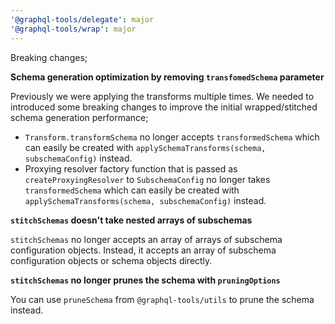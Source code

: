 ```yaml
---
'@graphql-tools/delegate': major
'@graphql-tools/wrap': major
---
```


Breaking changes;

**Schema generation optimization by removing `transfomedSchema` parameter**

Previously we were applying the transforms multiple times. We needed to introduced some breaking changes to improve the initial wrapped/stitched schema generation performance;

- `Transform.transformSchema` no longer accepts `transformedSchema` which can easily be created with `applySchemaTransforms(schema, subschemaConfig)` instead.
- Proxying resolver factory function that is passed as `createProxyingResolver` to `SubschemaConfig` no longer takes `transformedSchema` which can easily be created with `applySchemaTransforms(schema, subschemaConfig)` instead.

**`stitchSchemas` doesn't take nested arrays of subschemas**

`stitchSchemas` no longer accepts an array of arrays of subschema configuration objects. Instead, it accepts an array of subschema configuration objects or schema objects directly.

**`stitchSchemas` no longer prunes the schema with `pruningOptions`**

You can use `pruneSchema` from `@graphql-tools/utils` to prune the schema instead.
